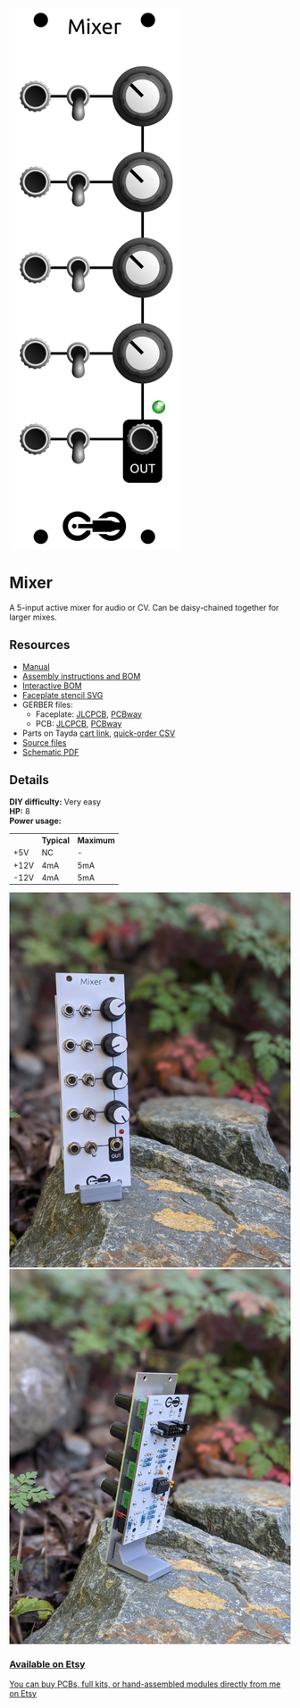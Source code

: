 <div class="fm-readme-container">
<div class="fm-row">

<img class="fm-readme-module-image" src="docs/images/mixer_faceplate_display.svg" />

<div class="fm-readme-text">

<h1>Mixer</h1>

<p>A 5-input active mixer for audio or CV. Can be daisy-chained together for larger mixes.</p>

<h2>Resources</h2>

<ul>
  <li><a href="https://quinnfreedman.github.io/fm-artifacts/Mixer/mixer_manual.pdf">Manual</a></li>
  <li><a href="https://quinnfreedman.github.io/modular/modules/Mixer/docs/assembly_instructions">Assembly instructions and BOM</a></li>
  <li><a href="https://quinnfreedman.github.io/fm-artifacts/Mixer/mixer_pcb_interactive_bom.html">Interactive BOM</a></li>
  <li><a href="https://quinnfreedman.github.io/fm-artifacts/Mixer/mixer_faceplate.svg">Faceplate stencil SVG</a></li>
  <li>GERBER files:
    <ul>
      <li>Faceplate: <a href="https://quinnfreedman.github.io/fm-artifacts/Mixer/mixer_faceplate_jlcpcb.zip">JLCPCB</a>, <a href="https://quinnfreedman.github.io/fm-artifacts/Mixer/mixer_faceplate_pcbway.zip">PCBway</a></li>
      <li>PCB: <a href="https://quinnfreedman.github.io/fm-artifacts/Mixer/mixer_jlcpcb.zip">JLCPCB</a>, <a href="https://quinnfreedman.github.io/fm-artifacts/Mixer/mixer_pcbway.zip">PCBway</a></li>
    </ul>
  </li>
  <li>Parts on Tayda <a href="https://www.taydaelectronics.com/savecartpro/index/savenewquote/qid/39240677892">cart link</a>, <a href="https://freemodular.org/modules/Mixer/fm_mixer_tayda_bom.csv">quick-order CSV</a></li>
  <li><a href="https://github.com/QuinnFreedman/modular/tree/main/modules/Mixer">Source files</a></li>
  <li><a href="https://quinnfreedman.github.io/fm-artifacts/Mixer/mixer_schematic.pdf">Schematic PDF</a></li>
</ul>

</div>
</div>

<h2>Details</h2>

<b>DIY difficulty:</b> Very easy<br>
<b>HP:</b> 8<br>
<b>Power usage:</b>
<table class="fm-current-table">
  <tr>
    <th></th>
    <th>Typical</th>
    <th>Maximum</th>
  </tr>
  <tr>
    <td>+5V</td>
    <td>NC</td>
    <td>-</td>
  </tr>
  <tr>
    <td>+12V</td>
    <td>4mA</td>
    <td>5mA</td>
  </tr>
  <tr>
    <td>-12V</td>
    <td>4mA</td>
    <td>5mA</td>
  </tr>
</table>

<a class="fm-etsy-link" href="https://www.etsy.com/listing/1804937947">
  <img src="docs/images/00-mixer-front.jpg" /><img src="docs/images/01-mixer-back.jpg" />
  <h3>Available on Etsy</h3>
  <p>You can buy PCBs, full kits, or hand-assembled modules directly from me on Etsy</p>
</a>

</div>
